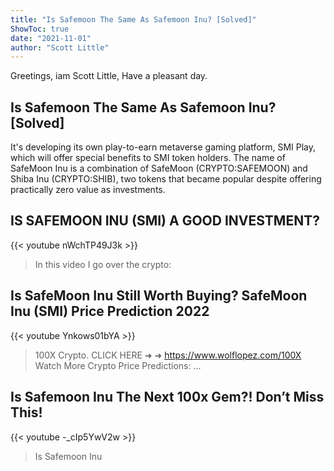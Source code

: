 ```yaml
---
title: "Is Safemoon The Same As Safemoon Inu? [Solved]"
ShowToc: true 
date: "2021-11-01"
author: "Scott Little" 
---
```


Greetings, iam Scott Little, Have a pleasant day.
## Is Safemoon The Same As Safemoon Inu? [Solved]
It's developing its own play-to-earn metaverse gaming platform, SMI Play, which will offer special benefits to SMI token holders. The name of SafeMoon Inu is a combination of SafeMoon (CRYPTO:SAFEMOON) and Shiba Inu (CRYPTO:SHIB), two tokens that became popular despite offering practically zero value as investments.

## IS SAFEMOON INU (SMI) A GOOD INVESTMENT?
{{< youtube nWchTP49J3k >}}
>In this video I go over the crypto: 

## Is SafeMoon Inu Still Worth Buying? SafeMoon Inu (SMI) Price Prediction 2022
{{< youtube Ynkows01bYA >}}
>100X Crypto. CLICK HERE ➜ ➜ https://www.wolflopez.com/100X Watch More Crypto Price Predictions: ...

## Is Safemoon Inu The Next 100x Gem?! Don’t Miss This!
{{< youtube -_cIp5YwV2w >}}
>Is Safemoon Inu

